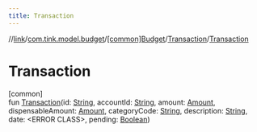 ```yaml
---
title: Transaction
---
```

//[link](../../../../index.html)/[com.tink.model.budget](../../index.html)/[[common]Budget](../index.html)/[Transaction](index.html)/[Transaction](-transaction.html)



# Transaction



[common]\
fun [Transaction](-transaction.html)(id: [String](https://kotlinlang.org/api/latest/jvm/stdlib/kotlin/-string/index.html), accountId: [String](https://kotlinlang.org/api/latest/jvm/stdlib/kotlin/-string/index.html), amount: [Amount](../../../com.tink.model.misc/[common]-amount/index.html), dispensableAmount: [Amount](../../../com.tink.model.misc/[common]-amount/index.html), categoryCode: [String](https://kotlinlang.org/api/latest/jvm/stdlib/kotlin/-string/index.html), description: [String](https://kotlinlang.org/api/latest/jvm/stdlib/kotlin/-string/index.html), date: &lt;ERROR CLASS&gt;, pending: [Boolean](https://kotlinlang.org/api/latest/jvm/stdlib/kotlin/-boolean/index.html))




